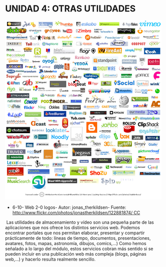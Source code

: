 
# UNIDAD 4: OTRAS UTILIDADES


![](img/122881874_272f88de29_o.jpg)

- 6-10- Web 2-0 logos- Autor: jonas_therkildsen- Fuente: http://www.flickr.com/photos/jonastherkildsen/122881874/ CC

 Las utilidades de almacenamiento y vídeo son una pequeña parte de las aplicaciones que nos ofrece los distintos servicios web. Podemos encontrar portales que nos permitan elaborar, presentar y compartir prácticamente de todo: líneas de tiempo, documentos, presentaciones, avatares, fotos, mapas, astronomía, dibujos, comics,...) Como hemos señalado a lo largo del módulo, estos servicios cobran más sentido si se pueden incluir en una publicación web más compleja (blogs, páginas web,...) y hacerlo resulta realmente sencillo.

